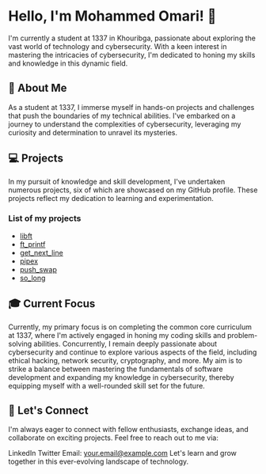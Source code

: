 # Hello, I'm Mohammed Omari! 👋
I'm currently a student at 1337 in Khouribga, passionate about exploring the vast world of technology and cybersecurity. With a keen interest in mastering the intricacies of cybersecurity, I'm dedicated to honing my skills and knowledge in this dynamic field.

## 🚀 About Me
As a student at 1337, I immerse myself in hands-on projects and challenges that push the boundaries of my technical abilities. I've embarked on a journey to understand the complexities of cybersecurity, leveraging my curiosity and determination to unravel its mysteries.

## 💻 Projects
In my pursuit of knowledge and skill development, I've undertaken numerous projects, six of which are showcased on my GitHub profile. These projects reflect my dedication to learning and experimentation.
### List of my projects
- [libft](https://github.com/momari-42/libft)
- [ft_printf](https://github.com/momari-42/ft_printf)
- [get_next_line](https://github.com/momari-42/get_next_line)
- [pipex](https://github.com/momari-42/pipex)
- [push_swap](https://github.com/momari-42/push-swap)
- [so_long](https://github.com/momari-42/so_long)

## 🎓 Current Focus
Currently, my primary focus is on completing the common core curriculum at 1337, where I'm actively engaged in honing my coding skills and problem-solving abilities. Concurrently, I remain deeply passionate about cybersecurity and continue to explore various aspects of the field, including ethical hacking, network security, cryptography, and more. My aim is to strike a balance between mastering the fundamentals of software development and expanding my knowledge in cybersecurity, thereby equipping myself with a well-rounded skill set for the future.

## 🌟 Let's Connect
I'm always eager to connect with fellow enthusiasts, exchange ideas, and collaborate on exciting projects. Feel free to reach out to me via:

LinkedIn
Twitter
Email: your.email@example.com
Let's learn and grow together in this ever-evolving landscape of technology.



<!--
**momari-42/momari-42** is a ✨ _special_ ✨ repository because its `README.md` (this file) appears on your GitHub profile.

Here are some ideas to get you started:

- 🔭 I’m currently working on ...
- 🌱 I’m currently learning ...
- 👯 I’m looking to collaborate on ...
- 🤔 I’m looking for help with ...
- 💬 Ask me about ...
- 📫 How to reach me: ...
- 😄 Pronouns: ...
- ⚡ Fun fact: ...
-->
